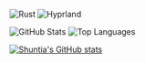 ![Rust](https://img.shields.io/badge/Rust-000000?style=for-the-badge&logo=rust&logoColor=white)
![Hyprland](https://img.shields.io/badge/Hyprland-5277C3?style=for-the-badge&logo=linux&logoColor=white)

![GitHub Stats](https://github-readme-stats.vercel.app/api?username=shuntia&show_icons=true&theme=tokyonight)
![Top Languages](https://github-readme-stats.vercel.app/api/top-langs/?username=shuntia&layout=compact&theme=tokyonight)

[![Shuntia's GitHub stats](https://github-readme-stats.vercel.app/api?username=shuntia)](https://github.com/shuntia/github-readme-stats)
